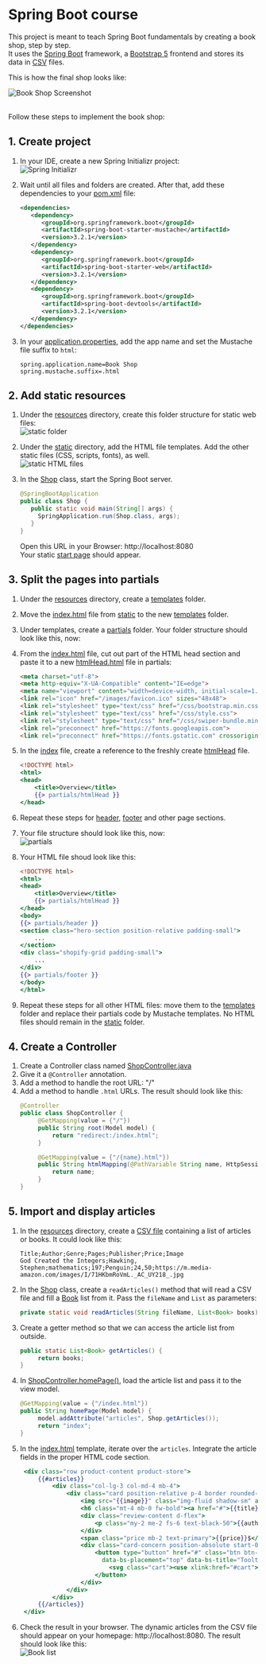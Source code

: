 # Spring Boot course

This project is meant to teach Spring Boot fundamentals by creating a book shop, step by step. <br/>
It uses the [Spring Boot](https://docs.spring.io/spring-boot/docs/current/reference/html/getting-started.html) framework, a [Bootstrap 5](https://getbootstrap.com) frontend and stores its data in [CSV](https://en.wikipedia.org/wiki/Comma-separated_values) files.

This is how the final shop looks like:

![Book Shop Screenshot](src/main/resources/static/images/bookshop.png)<br/>
<br/>

Follow these steps to implement the book shop:
## 1. Create project
1. In your IDE, create a new Spring Initializr project:<br/>
   ![Spring Initializr](src/main/resources/screenshots/initializr.png)
  

2. Wait until all files and folders are created. After that, add these dependencies to your [pom.xml](pom.xml) file: 
   ```xml
   <dependencies>
      <dependency>
         <groupId>org.springframework.boot</groupId>
         <artifactId>spring-boot-starter-mustache</artifactId>
         <version>3.2.1</version>
      </dependency>
      <dependency>
         <groupId>org.springframework.boot</groupId>
         <artifactId>spring-boot-starter-web</artifactId>
         <version>3.2.1</version>
      </dependency>
      <dependency>
         <groupId>org.springframework.boot</groupId>
         <artifactId>spring-boot-devtools</artifactId>
         <version>3.2.1</version>
      </dependency>
   </dependencies>
   ```
   
3. In your [application.properties](src/main/resources/application.properties), add the app name and set the Mustache file suffix to `html`:
   ```properties
   spring.application.name=Book Shop
   spring.mustache.suffix=.html
   ```

## 2. Add static resources  
1. Under the [resources](src/main/resources) directory, create this folder structure for static web files:<br/>
   ![static folder](src/main/resources/screenshots/resources.png)
  

2. Under the [static](src/main/resources/static) directory, add the HTML file templates. Add the other static files (CSS, scripts, fonts), as well.<br/>
   ![static HTML files](src/main/resources/screenshots/static_html.png)  
  

3. In the [Shop](src/main/java/onlineshop/Shop.java) class, start the Spring Boot server.
   ```java
   @SpringBootApplication
   public class Shop {
      public static void main(String[] args) {
        SpringApplication.run(Shop.class, args);
      }
   }
   ```
   Open this URL in your Browser: http://localhost:8080 <br/>
   Your static [start page](http://localhost:8080/index.html) should appear.

## 3. Split the pages into partials
1. Under the [resources](src/main/resources) directory, create a [templates](src/main/resources/templates) folder.
1. Move the [index.html](src/main/resources/static/index.html) file from [static](src/main/resources/static) to the new [templates](src/main/resources/templates) folder.
1. Under templates, create a [partials](src/main/resources/templates/partials) folder. Your folder structure should look like this, now:

1. From the [index.html](src/main/resources/templates/index.html) file, cut out part of the HTML head section and paste it to a new [htmlHead.html](src/main/resources/templates/partials/htmlHead.html) file in partials:
   ```html
   <meta charset="utf-8">
   <meta http-equiv="X-UA-Compatible" content="IE=edge">
   <meta name="viewport" content="width=device-width, initial-scale=1.0">
   <link rel="icon" href="/images/favicon.ico" sizes="48x48">
   <link rel="stylesheet" type="text/css" href="/css/bootstrap.min.css">
   <link rel="stylesheet" type="text/css" href="/css/style.css">
   <link rel="stylesheet" type="text/css" href="/css/swiper-bundle.min.css"/>
   <link rel="preconnect" href="https://fonts.googleapis.com">
   <link rel="preconnect" href="https://fonts.gstatic.com" crossorigin>
   ```

1. In the [index](src/main/resources/templates/index.html) file, create a reference to the freshly create [htmlHead](src/main/resources/templates/partials/htmlHead.html) file.
   ```handlebars
   <!DOCTYPE html>
   <html>
   <head>
       <title>Overview</title>
       {{> partials/htmlHead }}
   </head>
   ```
1. Repeat these steps for [header](src/main/resources/templates/partials/header.html), [footer](src/main/resources/templates/partials/footer.html) and other page sections.

1. Your file structure should look like this, now:<br/>
   ![partials](src/main/resources/screenshots/partials.png)
1. Your HTML file shoud look like this:
   ```handlebars
   <!DOCTYPE html>
   <html>
   <head>
       <title>Overview</title>
       {{> partials/htmlHead }}
   </head>
   <body>
   {{> partials/header }}
   <section class="hero-section position-relative padding-small">
       ...
   </section>
   <div class="shopify-grid padding-small">
       ...
   </div>
   {{> partials/footer }}
   </body>
   </html>
   ```
1. Repeat these steps for all other HTML files: move them to the [templates](src/main/resources/templates) folder and replace their partials code by Mustache templates. No HTML files should remain in the [static](src/main/resources/static) folder.
  
## 4. Create a Controller
1. Create a Controller class named [ShopController.java](src/main/java/onlineshop/ShopController.java)
1. Give it a `@Controller` annotation.
1. Add a method to handle the root URL: "/"
1. Add a method to handle `.html` URLs. The result should look like this:
   ```java
   @Controller
   public class ShopController {
        @GetMapping(value = {"/"})
        public String root(Model model) {
            return "redirect:/index.html";
        }
   
        @GetMapping(value = {"/{name}.html"})
        public String htmlMapping(@PathVariable String name, HttpSession session) {
            return name;
        }
   }
   ```

## 5. Import and display articles
1. In the [resources](src/main/resources) directory, create a [CSV file](src/main/resources/books.csv) containing a list of articles or books. It could look like this:
   ```
   Title;Author;Genre;Pages;Publisher;Price;Image
   God Created the Integers;Hawking, Stephen;mathematics;197;Penguin;24,50;https://m.media-amazon.com/images/I/71HKbmRoVmL._AC_UY218_.jpg
   ```
2. In the  [Shop](src/main/java/onlineshop/Shop.java) class, create a `readArticles()` method that will read a CSV file and fill a [Book](src/main/java/onlineshop/merchandise/Book.java) list from it. Pass the `fileName` and `List` as parameters:
   ```java
   private static void readArticles(String fileName, List<Book> books) { ... }
   ```
   
3. Create a getter method so that we can access the article list from outside.
   ```java
   public static List<Book> getArticles() {
        return books;
   }
   ```
4. In [ShopController.homePage()](src/main/java/onlineshop/ShopController.java#L28), load the article list and pass it to the view model.
   ```java
   @GetMapping(value = {"/index.html"})
   public String homePage(Model model) {
        model.addAttribute("articles", Shop.getArticles());
        return "index";
   }
   ```
5. In the [index.html](src/main/resources/templates/index.html) template, iterate over the `articles`. Integrate the article fields in the proper HTML code section.
   ```handlebars
    <div class="row product-content product-store">
        {{#articles}}
            <div class="col-lg-3 col-md-4 mb-4">
                <div class="card position-relative p-4 border rounded-3">
                    <img src="{{image}}" class="img-fluid shadow-sm" alt="{{title}}">
                    <h6 class="mt-4 mb-0 fw-bold"><a href="#">{{title}}</a></h6>
                    <div class="review-content d-flex">
                        <p class="my-2 me-2 fs-6 text-black-50">{{author}}</p>
                    </div>
                    <span class="price mb-2 text-primary">{{price}}$</span>
                    <div class="card-concern position-absolute start-0 end-0 d-flex gap-2">
                        <button type="button" href="#" class="btn btn-dark" data-bs-toggle="tooltip" 
                          data-bs-placement="top" data-bs-title="Tooltip on top">
                            <svg class="cart"><use xlink:href="#cart"></use></svg>
                        </button>
                    </div>
                </div>
            </div>
        {{/articles}}
    </div>
   ```
6. Check the result in your browser. The dynamic articles from the CSV file should appear on your homepage: http://localhost:8080. The result should look like this:<br/>
   ![Book list](src/main/resources/screenshots/book-list.png)